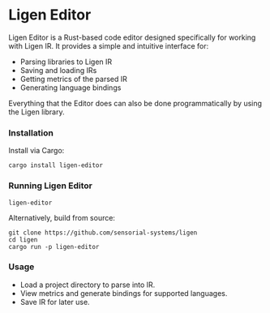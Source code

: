 # Ligen Editor

Ligen Editor is a Rust-based code editor designed specifically for working with Ligen IR. It provides a simple and intuitive interface for:

* Parsing libraries to Ligen IR
* Saving and loading IRs
* Getting metrics of the parsed IR
* Generating language bindings

Everything that the Editor does can also be done programmatically by using the Ligen library.

### Installation
Install via Cargo:
```
cargo install ligen-editor
```

### Running Ligen Editor
```
ligen-editor
```

Alternatively, build from source:
```
git clone https://github.com/sensorial-systems/ligen
cd ligen
cargo run -p ligen-editor
```

### Usage
- Load a project directory to parse into IR.
- View metrics and generate bindings for supported languages.
- Save IR for later use.